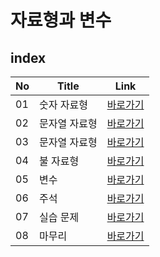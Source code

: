 # 자료형과 변수
index
---
|No|Title|Link|
|-|-|-|
|01|숫자 자료형|[바로가기](./01)|
|02|문자열 자료형|[바로가기](./02)|
|03|문자열 자료형|[바로가기](./03)|
|04|불 자료형|[바로가기](./04)|
|05|변수|[바로가기](./05)|
|06|주석|[바로가기](./06)|
|07|실습 문제|[바로가기](./07)|
|08|마무리|[바로가기](./08)|

<br>
